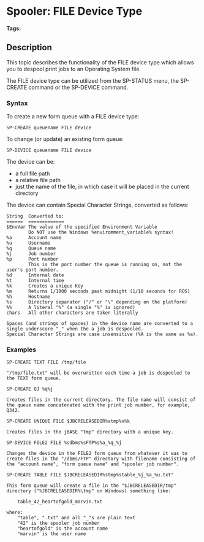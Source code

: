 # Spooler: FILE Device Type

<PageHeader />

**Tags:**
<badge text='sp-device' vertical='middle' />
<badge text='sp-create' vertical='middle' />

## Description

This topic describes the functionality of the FILE device type which allows you to despool print jobs to an Operating System file.

The FILE device type can be utilized from the SP-STATUS menu, the SP-CREATE command or the SP-DEVICE command.

### Syntax

To create a new form queue with a FILE device type:

```
SP-CREATE queuename FILE device
```

To change (or update) an existing form queue:

```
SP-DEVICE queuename FILE device
```

The device can be:

- a full file path
- a relative file path
- just the name of the file, in which case it will be placed in the current directory

The device can contain Special Character Strings, converted as follows:

```
String  Converted to:
======  =============
$EnvVar The value of the specified Environment Variable
        Do NOT use the Windows %enviromment_variable% syntax!
%a      Account name
%u      Username
%q      Queue name
%j      Job number
%p      Port number
        This is the port number the queue is running on, not the user's port number.
%d      Internal date
%t      Internal time
%k      Creates a unique Key
%m      Returns 1/1000 seconds past midnight (1/10 seconds for ROS)
%h      Hostname
%s      Directory separator ("/" or "\" depending on the platform)
%%      A literal "%" (a single "%" is ignored)
chars   All other characters are taken literally

Spaces (and strings of spaces) in the device name are converted to a single underscore "_" when the a job is despooled.
Special Character Strings are case insensitive (%A is the same as %a).
```

### Examples

```
SP-CREATE TEXT FILE /tmp/file

"/tmp/file.txt" will be overwritten each time a job is despooled to the TEXT form queue.
```

```
SP-CREATE QJ %q%j

Creates files in the current directory. The file name will consist of the queue name concatenated with the print job number, for example, QJ42.
```

```
SP-CREATE UNIQUE FILE $JBCRELEASEDIR%stmp%s%k

Creates files in the jBASE "tmp" directory with a unique key.
```

```
SP-DEVICE FILE2 FILE %sdbms%sFTP%s%a_%q_%j

Changes the device in the FILE2 form queue from whatever it was to create files in the "/dbms/FTP" directory with filename consisting of the "account name", "form queue name" and "spooler job number".
```

```
SP-CREATE TABLE FILE $JBCRELEASEDIR%stmp%stable_%j_%a_%u.txt"

This form queue will create a file in the "$JBCRELEASEDIR/tmp" directory ("%JBCRELEASEDIR%\tmp" on Windows) something like:

    table_42_heartofgold_marvin.txt

where:
    "table", ".txt" and all "_"s are plain text
    "42" is the spooler job number
    "heartofgold" is the account name
    "marvin" is the user name
```
